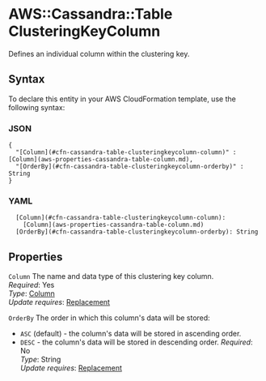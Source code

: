 # AWS::Cassandra::Table ClusteringKeyColumn<a name="aws-properties-cassandra-table-clusteringkeycolumn"></a>

Defines an individual column within the clustering key\. 

## Syntax<a name="aws-properties-cassandra-table-clusteringkeycolumn-syntax"></a>

To declare this entity in your AWS CloudFormation template, use the following syntax:

### JSON<a name="aws-properties-cassandra-table-clusteringkeycolumn-syntax.json"></a>

```
{
  "[Column](#cfn-cassandra-table-clusteringkeycolumn-column)" : [Column](aws-properties-cassandra-table-column.md),
  "[OrderBy](#cfn-cassandra-table-clusteringkeycolumn-orderby)" : String
}
```

### YAML<a name="aws-properties-cassandra-table-clusteringkeycolumn-syntax.yaml"></a>

```
  [Column](#cfn-cassandra-table-clusteringkeycolumn-column): 
    [Column](aws-properties-cassandra-table-column.md)
  [OrderBy](#cfn-cassandra-table-clusteringkeycolumn-orderby): String
```

## Properties<a name="aws-properties-cassandra-table-clusteringkeycolumn-properties"></a>

`Column`  <a name="cfn-cassandra-table-clusteringkeycolumn-column"></a>
The name and data type of this clustering key column\.  
*Required*: Yes  
*Type*: [Column](aws-properties-cassandra-table-column.md)  
*Update requires*: [Replacement](https://docs.aws.amazon.com/AWSCloudFormation/latest/UserGuide/using-cfn-updating-stacks-update-behaviors.html#update-replacement)

`OrderBy`  <a name="cfn-cassandra-table-clusteringkeycolumn-orderby"></a>
The order in which this column's data will be stored:  
+ `ASC` \(default\) \- the column's data will be stored in ascending order\.
+ `DESC` \- the column's data will be stored in descending order\.
*Required*: No  
*Type*: String  
*Update requires*: [Replacement](https://docs.aws.amazon.com/AWSCloudFormation/latest/UserGuide/using-cfn-updating-stacks-update-behaviors.html#update-replacement)